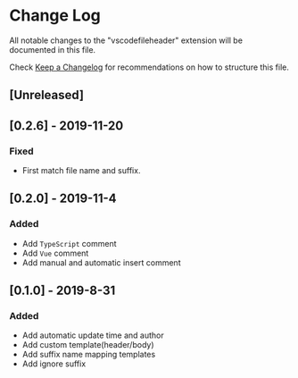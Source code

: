 # Change Log

All notable changes to the "vscodefileheader" extension will be documented in this file.

Check [Keep a Changelog](http://keepachangelog.com/) for recommendations on how to structure this file.

## [Unreleased]

## [0.2.6] - 2019-11-20
### Fixed

- First match file name and suffix.

## [0.2.0] - 2019-11-4
### Added

- Add ``TypeScript`` comment
- Add ``Vue`` comment
- Add manual and automatic insert comment

## [0.1.0] - 2019-8-31
### Added

- Add automatic update time and author
- Add custom template(header/body)
- Add suffix name mapping templates
- Add ignore suffix
